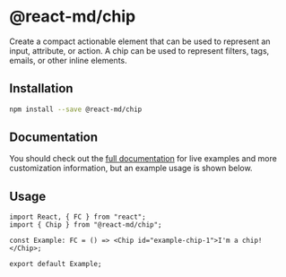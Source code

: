 # @react-md/chip

Create a compact actionable element that can be used to represent an input,
attribute, or action. A chip can be used to represent filters, tags, emails, or
other inline elements.

## Installation

```sh
npm install --save @react-md/chip
```

<!-- DOCS_REMOVE -->

## Documentation

You should check out the
[full documentation](https://react-md.dev/packages/chip/demos) for live examples
and more customization information, but an example usage is shown below.

<!-- DOCS_REMOVE_END -->

## Usage

```tsx
import React, { FC } from "react";
import { Chip } from "@react-md/chip";

const Example: FC = () => <Chip id="example-chip-1">I'm a chip!</Chip>;

export default Example;
```
